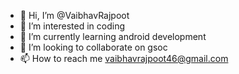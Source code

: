 - 👋 Hi, I’m @VaibhavRajpoot
- 👀 I’m interested in coding
- 🌱 I’m currently learning android development
- 💞️ I’m looking to collaborate on gsoc
- 📫 How to reach me vaibhavrajpoot46@gmail.com

<!---
VaibhavRajpoot/VaibhavRajpoot is a ✨ special ✨ repository because its `README.md` (this file) appears on your GitHub profile.
You can click the Preview link to take a look at your changes.
--->
